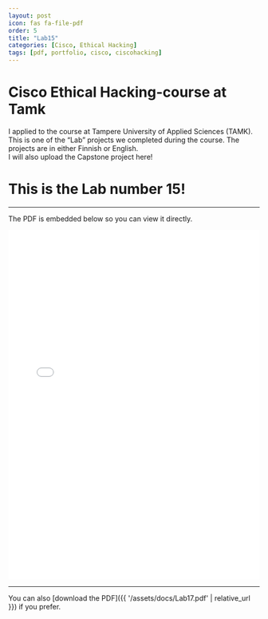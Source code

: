 ```yaml
---
layout: post
icon: fas fa-file-pdf
order: 5
title: "Lab15"
categories: [Cisco, Ethical Hacking]
tags: [pdf, portfolio, cisco, ciscohacking]
---
```


# Cisco Ethical Hacking-course at Tamk

I applied to the course at Tampere University of Applied Sciences (TAMK).  
This is one of the “Lab” projects we completed during the course. The projects are in either Finnish or English.  
I will also upload the Capstone project here!

# This is the Lab number 15!

---

The PDF is embedded below so you can view it directly.

<iframe src="{{ '/assets/docs/Lab17.pdf' | relative_url }}" width="100%" height="700px" style="border:none;"></iframe>

---

You can also [download the PDF]({{ '/assets/docs/Lab17.pdf' | relative_url }}) if you prefer.
